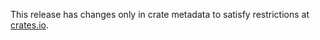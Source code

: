 This release has changes only in crate metadata to satisfy
restrictions at [crates.io](https://crates.io/).
